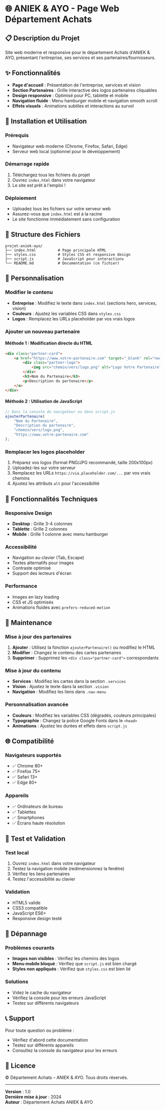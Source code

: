 # 🌐 ANIEK & AYO - Page Web Département Achats

## 📋 Description du Projet

Site web moderne et responsive pour le département Achats d'ANIEK & AYO, présentant l'entreprise, ses services et ses partenaires/fournisseurs.

## ✨ Fonctionnalités

- **Page d'accueil** : Présentation de l'entreprise, services et vision
- **Section Partenaires** : Grille interactive des logos partenaires cliquables
- **Design responsive** : Optimisé pour PC, tablette et mobile
- **Navigation fluide** : Menu hamburger mobile et navigation smooth scroll
- **Effets visuels** : Animations subtiles et interactions au survol

## 🚀 Installation et Utilisation

### Prérequis
- Navigateur web moderne (Chrome, Firefox, Safari, Edge)
- Serveur web local (optionnel pour le développement)

### Démarrage rapide
1. Téléchargez tous les fichiers du projet
2. Ouvrez `index.html` dans votre navigateur
3. Le site est prêt à l'emploi !

### Déploiement
- Uploadez tous les fichiers sur votre serveur web
- Assurez-vous que `index.html` est à la racine
- Le site fonctionne immédiatement sans configuration

## 📁 Structure des Fichiers

```
projet-aniek-ayo/
├── index.html          # Page principale HTML
├── styles.css          # Styles CSS et responsive design
├── script.js           # JavaScript pour interactions
└── README.md           # Documentation (ce fichier)
```

## 🎨 Personnalisation

### Modifier le contenu
- **Entreprise** : Modifiez le texte dans `index.html` (sections hero, services, vision)
- **Couleurs** : Ajustez les variables CSS dans `styles.css`
- **Logos** : Remplacez les URLs placeholder par vos vrais logos

### Ajouter un nouveau partenaire

#### Méthode 1 : Modification directe du HTML
```html
<div class="partner-card">
    <a href="https://www.votre-partenaire.com" target="_blank" rel="noopener noreferrer">
        <div class="partner-logo">
            <img src="chemin/vers/logo.png" alt="Logo Votre Partenaire" loading="lazy">
        </div>
        <h3>Nom du Partenaire</h3>
        <p>Description du partenaire</p>
    </a>
</div>
```

#### Méthode 2 : Utilisation de JavaScript
```javascript
// Dans la console du navigateur ou dans script.js
ajouterPartenaire(
    "Nom du Partenaire",
    "Description du partenaire",
    "chemin/vers/logo.png",
    "https://www.votre-partenaire.com"
);
```

### Remplacer les logos placeholder
1. Préparez vos logos (format PNG/JPG recommandé, taille 200x100px)
2. Uploadez-les sur votre serveur
3. Remplacez les URLs `https://via.placeholder.com/...` par vos vrais chemins
4. Ajustez les attributs `alt` pour l'accessibilité

## 🎯 Fonctionnalités Techniques

### Responsive Design
- **Desktop** : Grille 3-4 colonnes
- **Tablette** : Grille 2 colonnes
- **Mobile** : Grille 1 colonne avec menu hamburger

### Accessibilité
- Navigation au clavier (Tab, Escape)
- Textes alternatifs pour images
- Contraste optimisé
- Support des lecteurs d'écran

### Performance
- Images en lazy loading
- CSS et JS optimisés
- Animations fluides avec `prefers-reduced-motion`

## 🔧 Maintenance

### Mise à jour des partenaires
1. **Ajouter** : Utilisez la fonction `ajouterPartenaire()` ou modifiez le HTML
2. **Modifier** : Changez le contenu des cartes partenaires
3. **Supprimer** : Supprimez les `<div class="partner-card">` correspondants

### Mise à jour du contenu
- **Services** : Modifiez les cartes dans la section `.services`
- **Vision** : Ajustez le texte dans la section `.vision`
- **Navigation** : Modifiez les liens dans `.nav-menu`

### Personnalisation avancée
- **Couleurs** : Modifiez les variables CSS (dégradés, couleurs principales)
- **Typographie** : Changez la police Google Fonts dans le `<head>`
- **Animations** : Ajustez les durées et effets dans `script.js`

## 🌐 Compatibilité

### Navigateurs supportés
- ✅ Chrome 80+
- ✅ Firefox 75+
- ✅ Safari 13+
- ✅ Edge 80+

### Appareils
- ✅ Ordinateurs de bureau
- ✅ Tablettes
- ✅ Smartphones
- ✅ Écrans haute résolution

## 📱 Test et Validation

### Test local
1. Ouvrez `index.html` dans votre navigateur
2. Testez la navigation mobile (redimensionnez la fenêtre)
3. Vérifiez les liens partenaires
4. Testez l'accessibilité au clavier

### Validation
- HTML5 valide
- CSS3 compatible
- JavaScript ES6+
- Responsive design testé

## 🚨 Dépannage

### Problèmes courants
- **Images non visibles** : Vérifiez les chemins des logos
- **Menu mobile bloqué** : Vérifiez que `script.js` est bien chargé
- **Styles non appliqués** : Vérifiez que `styles.css` est bien lié

### Solutions
- Videz le cache du navigateur
- Vérifiez la console pour les erreurs JavaScript
- Testez sur différents navigateurs

## 📞 Support

Pour toute question ou problème :
- Vérifiez d'abord cette documentation
- Testez sur différents appareils
- Consultez la console du navigateur pour les erreurs

## 📄 Licence

© Département Achats – ANIEK & AYO. Tous droits réservés.

---

**Version** : 1.0  
**Dernière mise à jour** : 2024  
**Auteur** : Département Achats ANIEK & AYO

